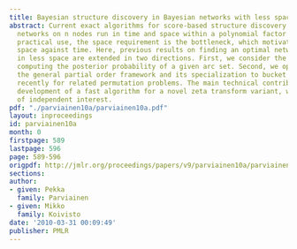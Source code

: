 ```yaml
---
title: Bayesian structure discovery in Bayesian networks with less space
abstract: Current exact algorithms for score-based structure discovery in Bayesian
  networks on n nodes run in time and space within a polynomial factor of 2^n. For
  practical use, the space requirement is the bottleneck, which motivates trading
  space against time. Here, previous results on finding an optimal network structure
  in less space are extended in two directions. First, we consider the problem of
  computing the posterior probability of a given arc set. Second, we operate with
  the general partial order framework and its specialization to bucket orders,  introduced
  recently for related permutation problems. The main technical contribution is the
  development of a fast algorithm for a novel zeta transform variant, which may be
  of independent interest.
pdf: "./parviainen10a/parviainen10a.pdf"
layout: inproceedings
id: parviainen10a
month: 0
firstpage: 589
lastpage: 596
page: 589-596
origpdf: http://jmlr.org/proceedings/papers/v9/parviainen10a/parviainen10a.pdf
sections: 
author:
- given: Pekka
  family: Parviainen
- given: Mikko
  family: Koivisto
date: '2010-03-31 00:09:49'
publisher: PMLR
---
```

